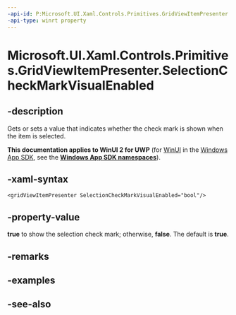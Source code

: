 ```yaml
---
-api-id: P:Microsoft.UI.Xaml.Controls.Primitives.GridViewItemPresenter.SelectionCheckMarkVisualEnabled
-api-type: winrt property
---
```


<!-- Property syntax
public bool SelectionCheckMarkVisualEnabled { get;  set; }
-->

# Microsoft.UI.Xaml.Controls.Primitives.GridViewItemPresenter.SelectionCheckMarkVisualEnabled

## -description
Gets or sets a value that indicates whether the check mark is shown when the item is selected.

**This documentation applies to WinUI 2 for UWP** (for [WinUI](/windows/apps/winui/winui3/) in the [Windows App SDK](/windows/apps/windows-app-sdk/), see the **[Windows App SDK namespaces](/windows/windows-app-sdk/api/winrt/)**).

## -xaml-syntax
```xaml
<gridViewItemPresenter SelectionCheckMarkVisualEnabled="bool"/>
```


## -property-value
**true** to show the selection check mark; otherwise, **false**. The default is **true**.

## -remarks

## -examples

## -see-also
